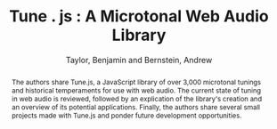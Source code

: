 --- 
  title: "Tune . js : A Microtonal Web Audio Library" 
  abstract: "The authors share Tune.js, a JavaScript library of over 3,000 microtonal tunings and historical temperaments for use with web audio. The current state of tuning in web audio is reviewed, followed by an explication of the library's creation and an overview of its potential applications. Finally, the authors share several small projects made with Tune.js and ponder future development opportunities." 
  address: "Atlanta, Georgia" 
  author: "Taylor, Benjamin and Bernstein, Andrew" 
  booktitle: "Proceedings of the International Web Audio Conference" 
  editor: "Freeman, Jason and Lerch, Alexander and Paradis, Matthew" 
  month: "Proceedings of the International Web Audio Conference"
  pages: "3--6" 
  publisher: "Georgia Tech" 
  series: "WAC '16"
  type: "Paper"  
  year: "2016" 
  id: "2016_27" 
  tags: year2016 
  pdflink: /_data/papers/pdf/2016/2016_27.pdf
  ISSN: Can't find it!
---
